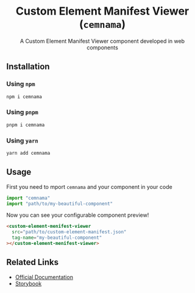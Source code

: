 <div align="center">

# Custom Element Manifest Viewer (`cemnama`)

A Custom Element Manifest Viewer component developed in web components
  
</div>


## Installation

### Using `npm`

```bash
npm i cemnama
```

### Using `pnpm`

```bash
pnpm i cemnama
```


### Using `yarn`

```bash
yarn add cemnama
```

## Usage

First you need to mport `cemnama` and your component in your code


```js
import "cemnama"
import "path/to/my-beautiful-component"
```

Now you can see your configurable component preview!

```html
<custom-element-menifest-viewer
  src="path/to/custom-element-manifest.json"
  tag-name="my-beautiful-component"
></custom-element-menifest-viewer>
```

## Related Links

- [Official Documentation](https://github.com/amir78729/custom-element-manifest-viewer/wiki)
- [Storybook](https://amir78729.github.io/custom-element-manifest-viewer/?path=/story/custom-element-manifest-viewer--custom-slots)
